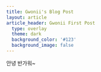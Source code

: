 ```yaml
---
title: Gwonii's Blog Post
layout: article
article_header: Gwonii First Post
  type: overlay
  theme: dark
  background_color: '#123'
  background_image: false
---
```


안녕 반가워~ 
